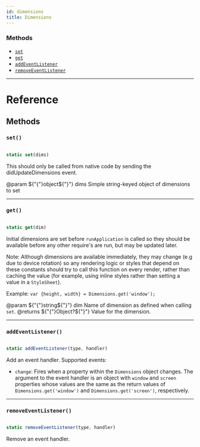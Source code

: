 ```yaml
---
id: dimensions
title: Dimensions
---
```


### Methods

* [`set`](../dimensions/#set)
* [`get`](../dimensions/#get)
* [`addEventListener`](../dimensions/#addeventlistener)
* [`removeEventListener`](../dimensions/#removeeventlistener)

---

# Reference

## Methods

### `set()`


```javascript

static set(dims)

```


This should only be called from native code by sending the didUpdateDimensions event.

@param ${"{"}object${"}"} dims Simple string-keyed object of dimensions to set

---

### `get()`


```javascript

static get(dim)

```


Initial dimensions are set before `runApplication` is called so they should be available before any other require's are run, but may be updated later.

Note: Although dimensions are available immediately, they may change (e.g due to device rotation) so any rendering logic or styles that depend on these constants should try to call this function on every render, rather than caching the value (for example, using inline styles rather than setting a value in a `StyleSheet`).

Example: `var {height, width} = Dimensions.get('window');`

@param ${"{"}string${"}"} dim Name of dimension as defined when calling `set`. @returns ${"{"}Object?${"}"} Value for the dimension.

---

### `addEventListener()`


```javascript

static addEventListener(type, handler)

```


Add an event handler. Supported events:

* `change`: Fires when a property within the `Dimensions` object changes. The argument to the event handler is an object with `window` and `screen` properties whose values are the same as the return values of `Dimensions.get('window')` and `Dimensions.get('screen')`, respectively.

---

### `removeEventListener()`


```javascript

static removeEventListener(type, handler)

```


Remove an event handler.

